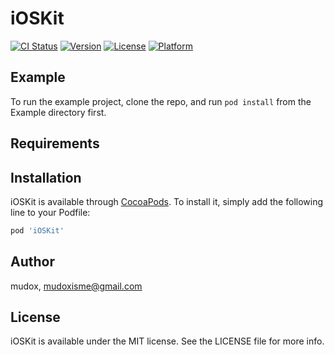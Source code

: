 # iOSKit

[![CI Status](http://img.shields.io/travis/mudox/iOSKit.svg?style=flat)](https://travis-ci.org/mudox/iOSKit)
[![Version](https://img.shields.io/cocoapods/v/iOSKit.svg?style=flat)](http://cocoapods.org/pods/iOSKit)
[![License](https://img.shields.io/cocoapods/l/iOSKit.svg?style=flat)](http://cocoapods.org/pods/iOSKit)
[![Platform](https://img.shields.io/cocoapods/p/iOSKit.svg?style=flat)](http://cocoapods.org/pods/iOSKit)

## Example

To run the example project, clone the repo, and run `pod install` from the Example directory first.

## Requirements

## Installation

iOSKit is available through [CocoaPods](http://cocoapods.org). To install
it, simply add the following line to your Podfile:

```ruby
pod 'iOSKit'
```

## Author

mudox, mudoxisme@gmail.com

## License

iOSKit is available under the MIT license. See the LICENSE file for more info.

